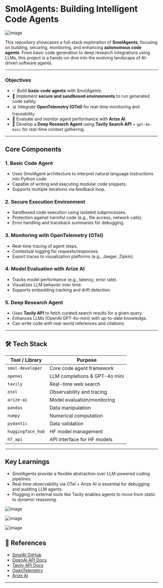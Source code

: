 #  SmolAgents: Building Intelligent Code Agents

![image](https://github.com/user-attachments/assets/c9bd6195-6247-4531-bf89-5548fbdb0120)


This repository showcases a full-stack exploration of **SmolAgents**, focusing on building, securing, monitoring, and enhancing **autonomous code agents**. From basic code generation to deep research integrations using LLMs, this project is a hands-on dive into the evolving landscape of AI-driven software agents.

---

### Objectives

- ✅ Build **basic code agents** with SmolAgents.
- 🔐 Implement **secure and sandboxed environments** to run generated code safely.
- 📊 Integrate **OpenTelemetry (OTel)** for real-time monitoring and traceability.
- 📡 Evaluate and monitor agent performance with **Arize AI**.
- 🔎 Develop a **Deep Research Agent** using **Tavily Search API** + `gpt-4o-mini` for real-time context gathering.

---

##  Core Components

### 1. **Basic Code Agent**
- Uses SmolAgent architecture to interpret natural language instructions into Python code.
- Capable of writing and executing modular code snippets.
- Supports multiple iterations via feedback loop.

### 2. **Secure Execution Environment**
- Sandboxed code execution using isolated subprocesses.
- Protection against harmful code (e.g., file access, network calls).
- Error handling and traceback summaries for debugging.

### 3. **Monitoring with OpenTelemetry (OTel)**
- Real-time tracing of agent steps.
- Contextual logging for requests/responses.
- Export traces to visualization platforms (e.g., Jaeger, Zipkin).

### 4. **Model Evaluation with Arize AI**
- Tracks model performance (e.g., latency, error rate).
- Visualizes LLM behavior over time.
- Supports embedding tracking and drift detection.

### 5. **Deep Research Agent**
- Uses **Tavily API** to fetch curated search results for a given query.
- Enhances LLMs (OpenAI GPT-4o-mini) with up-to-date knowledge.
- Can write code with real-world references and citations.

---

## 🛠️ Tech Stack

| Tool / Library   | Purpose |
|------------------|---------|
| `smol-developer` | Core code agent framework |
| `openai`         | LLM completions & GPT-4o mini |
| `tavily`         | Real-time web search |
| `otel`           | Observability and tracing |
| `arize-ai`       | Model evaluation/monitoring |
| `pandas`         | Data manipulation |
| `numpy`          | Numerical computation |
| `pydantic`       | Data validation |
| `huggingface_hub`| HF model management |
| `hf_api`         | API interface for HF models |

---

##  Key Learnings

- SmolAgents provide a flexible abstraction over LLM-powered coding pipelines.
- Real-time observability via OTel + Arize AI is essential for debugging and auditing LLM agents.
- Plugging in external tools like Tavily enables agents to move from *static* to *dynamic* reasoning.


![image](https://github.com/user-attachments/assets/da5df22e-0daa-4439-a033-da3365f9a977)

![image](https://github.com/user-attachments/assets/8aa441a6-41e1-4e58-849c-0f0c9b2ccadf)

![image](https://github.com/user-attachments/assets/e289de7c-a6ec-4a61-90af-a70e0b0934b8)


## 📌 References

- [SmolAI GitHub](https://github.com/smol-ai)
- [OpenAI API Docs](https://platform.openai.com/docs)
- [Tavily API Docs](https://docs.tavily.com)
- [OpenTelemetry](https://opentelemetry.io/)
- [Arize AI](https://docs.arize.com/)

---

